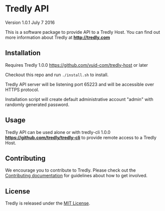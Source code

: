 # Tredly API

Version 1.0.1
July 7 2016

This is a software package to provide API to a Tredly Host. You can find out more information about Tredly at **<http://tredly.com>**

## Installation

Requires Tredly 1.0.0 <https://github.com/vuid-com/tredly-host> or later

Checkout this repo and run `./install.sh` to install.

Tredly API server will be listening port 65223 and will be accessible over HTTPS protocol.

Installation script will create default administrative account "admin" with randomly generated password.

## Usage

Tredly API can be used alone or with tredly-cli 1.0.0 **<https://github.com/tredly/tredly-cli>** to provide remote access to a Tredly Host.

## Contributing

We encourage you to contribute to Tredly. Please check out the [Contributing documentation](https://github.com/tredly/tredly-api/blob/master/CONTRIBUTING.md) for guidelines about how to get involved.

## License

Tredly is released under the [MIT License](http://www.opensource.org/licenses/MIT).

